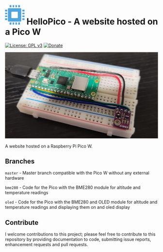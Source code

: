 # <img src="https://github.com/Tech1k/hellopico/blob/master/favicon.png" alt="HelloPico" width="64"/> HelloPico - A website hosted on a Pico W
[![License: GPL v3](https://img.shields.io/badge/License-GPLv3-blue.svg)](https://www.gnu.org/licenses/gpl-3.0)
[![Donate](https://img.shields.io/badge/Support%20me-Donate-blue)](https://kk.dev/donate)

<img src="https://github.com/Tech1k/hellopico/blob/master/pico-webserver.jpg" alt="Pico W Webserver" max-width="100%"/>

A website hosted on a Raspberry Pi Pico W.


## Branches
``master`` - Master branch compatible with the Pico W without any external hardware

``bme280`` - Code for the Pico with the BME280 module for altitude and temperature readings

``oled`` - Code for the Pico with the BME280 and OLED module for altitude and temperature readings and displaying them on and oled display


## Contribute
I welcome contributions to this project; please feel free to contribute to this repository by providing documentation to code, submitting issue reports, enhancement requests and pull requests.
